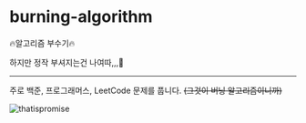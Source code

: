 # burning-algorithm

🔥알고리즘 부수기🔥

하지만 정작 부셔지는건 나여따,,,🤯     
   
           
            
               
                  
                     
---


주로 백준, 프로그래머스, LeetCode 문제를 풉니다. ~~(그것이 버닝 알고리즘이니까)~~    


![thatispromise](https://user-images.githubusercontent.com/31922389/126741366-381311d9-1be0-4e6e-b70e-8bfbdec71ec2.gif)
